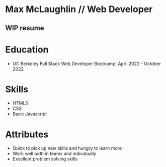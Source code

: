 # Max McLaughlin // Web Developer

## WIP resume

# Education

- UC Berkeley Full Stack Web Developer Bootcamp: April 2022 - October 2022

# Skills

- HTML5
- CSS
- Basic Javascript

# Attributes

- Quick to pick up new skills and hungry to learn more
- Work well both in teams and individually
- Excellent problem solving skills
